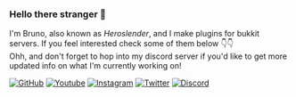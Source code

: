 ### Hello there stranger 👋

I'm Bruno, also known as *Heroslender*, and I make plugins for bukkit servers. If you feel interested check some of them below 👇👇
<br/>
Ohh, and don't forget to hop into my discord server if you'd like to get more updated info on what I'm currently working on!

[![GitHub](https://img.shields.io/github/followers/heroslender?&label=GitHub&logo=Github&logoColor=white&style=flat-square&labelColor=24292e&color=555555)][github]
[![Youtube](https://img.shields.io/badge/Youtube-45-eeeeee?style=flat-square&logo=Youtube&logoColor=white&labelColor=e62117&color=555555)][youtube]
[![Instagram](https://img.shields.io/badge/Instagram-47-eeeeee?style=flat-square&logo=Instagram&logoColor=white&labelColor=c13584&color=555555)][instagram]
[![Twitter](https://img.shields.io/twitter/follow/Heroslender06?label=Twitter&logo=Twitter&logoColor=white&style=flat-square&labelColor=blue&color=555555)][twitter]
[![Discord](https://img.shields.io/discord/455337556746305538?label=Discord&logo=Discord&logoColor=white&style=flat-square&labelColor=7289da&color=555555)][discord]

[youtube]: https://www.youtube.com/Heroslender06
[instagram]: https://www.instagram.com/brunomartins772/
[twitter]: https://twitter.com/Heroslender06
[github]: https://github.com/heroslender
[discord]: https://heroslender.com/discord/ 

<!-- [![Discord](https://heroslender.com/discord/banner)][discord] -->
